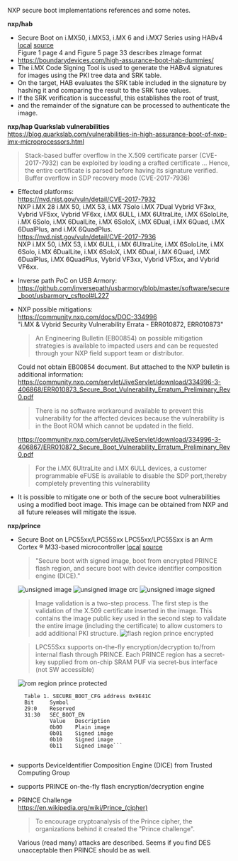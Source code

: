 NXP secure boot implementations references and some notes.

**nxp/hab**

- Secure Boot on i.MX50, i.MX53, i.MX 6 and i.MX7 Series using HABv4 
  [local](nxp/hab/AN4581.pdf) 
  [source](https://www.nxp.com/docs/en/application-note/AN4581.pdf)  
  Figure 1 page 4 and Figure 5 page 33 describes zImage format  
- https://boundarydevices.com/high-assurance-boot-hab-dummies/
- The i.MX Code Signing Tool is used to generate the HABv4 signatures for images using the PKI tree data and SRK table. 
- On the target, HAB evaluates the SRK table included in the signature by hashing it and comparing the result to the SRK fuse values. 
- If the SRK verification is successful, this establishes the root of trust, 
- and the remainder of the signature can be processed to authenticate the image.

**nxp/hap Quarkslab vulnerabilities**  
  https://blog.quarkslab.com/vulnerabilities-in-high-assurance-boot-of-nxp-imx-microprocessors.html
> Stack-based buffer overflow in the X.509 certificate parser (CVE-2017-7932)
> can be exploited by loading a crafted certificate
> ... Hence, the entire certificate is parsed before having its signature verified.
> Buffer overflow in SDP recovery mode (CVE-2017-7936)  
  
* Effected platforms:  
  https://nvd.nist.gov/vuln/detail/CVE-2017-7932  
  NXP i.MX 28 i.MX 50, i.MX 53, i.MX 7Solo i.MX 7Dual Vybrid VF3xx, Vybrid VF5xx, Vybrid VF6xx, i.MX 6ULL, i.MX 6UltraLite, i.MX 6SoloLite, i.MX 6Solo, i.MX 6DualLite, i.MX 6SoloX, i.MX 6Dual, i.MX 6Quad, i.MX 6DualPlus, and i.MX 6QuadPlus.  
  https://nvd.nist.gov/vuln/detail/CVE-2017-7936  
  NXP i.MX 50, i.MX 53, i.MX 6ULL, i.MX 6UltraLite, i.MX 6SoloLite, i.MX 6Solo, i.MX 6DualLite, i.MX 6SoloX, i.MX 6Dual, i.MX 6Quad, i.MX 6DualPlus, i.MX 6QuadPlus, Vybrid VF3xx, Vybrid VF5xx, and Vybrid VF6xx. 
* Inverse path PoC on USB Armory:  
  https://github.com/inversepath/usbarmory/blob/master/software/secure_boot/usbarmory_csftool#L227  
* NXP possible mitigations:  
  https://community.nxp.com/docs/DOC-334996  
  "i.MX & Vybrid Security Vulnerability Errata - ERR010872, ERR010873"  
  > An Engineering Bulletin (EB00854) on possible mitigation strategies is available to impacted users and can be requested through your NXP field support team or distributor. 

  Could not obtain EB00854 document. But attached to the NXP bulletin is additional information:  
  https://community.nxp.com/servlet/JiveServlet/download/334996-3-406868/ERR010873_Secure_Boot_Vulnerability_Erratum_Preliminary_Rev0.pdf  
  > There is no software workaround available to prevent this vulnerability for the affected devices because the vulnerability is in the Boot ROM which cannot be updated in the field.  

  https://community.nxp.com/servlet/JiveServlet/download/334996-3-406867/ERR010872_Secure_Boot_Vulnerability_Erratum_Preliminary_Rev0.pdf  
  > For the i.MX 6UltraLite and i.MX 6ULL devices, a customer programmable eFUSE is available to disable the SDP port,thereby completely preventing this vulnerability
- It is possible to mitigate one or both of the 
  secure boot vulnerabilities using a modified boot image. This image can be
  obtained from NXP and all future releases will mitigate the issue.

**nxp/prince**

- Secure Boot on LPC55xx/LPC55Sxx
  LPC55xx/LPC55Sxx is an Arm Cortex ® M33-based microcontroller
  [local](nxp/prince/AN12283.pdf)
  [source](https://www.nxp.com/docs/en/application-note/AN12283.pdf)
  > "Secure boot with signed image, boot from encrypted PRINCE flash region, and secure boot with device identifier composition engine (DICE)."

  ![unsigned image](nxp/prince/boot_image_unsigned-plain.png)
  ![unsigned image crc](nxp/prince/boot_image_unsigned-plain-crc.png)
  ![unsigned image signed](nxp/prince/boot_image_signed.png)
  >Image validation is a two-step process. The first step is the validation of the X.509 certificate inserted in the image. This contains the image public key used in the second step to validate the entire image (including the certificate) to allow customers to add additional PKI structure.
  ![flash region prince encrypted](nxp/prince/flash_region_prince_encrypted.png)

  > LPC55Sxx supports on-the-fly encryption/decryption to/from internal flash through PRINCE.
  > Each PRINCE region has a secret-key supplied from on-chip SRAM PUF via secret-bus interface (not SW accessible)

  ![rom region prince protected](nxp/prince/rom_region_prince_protected.png)
  ```
    Table 1. SECURE_BOOT_CFG address 0x9E41C
    Bit     Symbol
    29:0    Reserved
    31:30   SEC_BOOT_EN
            Value   Description
            0b00    Plain image
            0b01    Signed image
            0b10    Signed image
            0b11    Signed image```
            
- supports DeviceIdentifier Composition Engine (DICE) from Trusted Computing Group
- supports PRINCE on-the-fly flash encryption/decryption engine

- PRINCE Challenge  
  https://en.wikipedia.org/wiki/Prince_(cipher)
  > To encourage cryptoanalysis of the Prince cipher, the organizations behind it created the "Prince challenge".
  
  Various (read many) attacks are described. Seems if you find DES unacceptable
  then PRINCE should be as well.